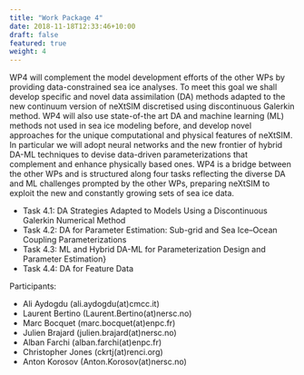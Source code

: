 ```yaml
---
title: "Work Package 4"
date: 2018-11-18T12:33:46+10:00
draft: false
featured: true
weight: 4
---
```



WP4 will complement the model development efforts of the other WPs by providing data-constrained sea ice analyses. 
To meet this goal we shall develop specific and novel data assimilation (DA) methods adapted to the new continuum version of neXtSIM discretised using discontinuous Galerkin method. 
WP4 will also use state-of-the art DA and machine learning (ML) methods not used in sea ice modeling before, and develop novel approaches for the unique computational and physical features of neXtSIM. 
In particular we will adopt neural networks and the new frontier of hybrid DA-ML techniques to devise data-driven parameterizations that complement and enhance physically based ones. 
WP4 is a bridge between the other WPs and is structured along four tasks reflecting the diverse DA and ML challenges prompted by the other WPs, preparing neXtSIM to exploit the new and constantly growing sets of sea ice data. 

 - Task 4.1: DA Strategies Adapted to Models Using a Discontinuous Galerkin Numerical Method
 - Task 4.2: DA for Parameter Estimation: Sub-grid and Sea Ice–Ocean Coupling Parameterizations
 - Task 4.3: ML and Hybrid DA-ML for Parameterization Design and Parameter Estimation}
 - Task 4.4: DA for Feature Data

Participants:
 - Ali Aydogdu (ali.aydogdu(at)cmcc.it)
 - Laurent Bertino (Laurent.Bertino(at)nersc.no)
 - Marc Bocquet (marc.bocquet(at)enpc.fr) 
 - Julien Brajard (julien.brajard(at)nersc.no) 
 - Alban Farchi (alban.farchi(at)enpc.fr) 
 - Christopher Jones (ckrtj(at)renci.org) 
 - Anton Korosov (Anton.Korosov(at)nersc.no) 
